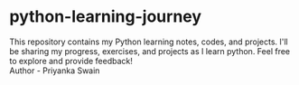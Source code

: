 # python-learning-journey
This repository contains my Python learning notes, codes, and projects. I'll be sharing my progress, exercises, and projects as I learn python. Feel free to explore and provide feedback!
<br>
Author - Priyanka Swain
